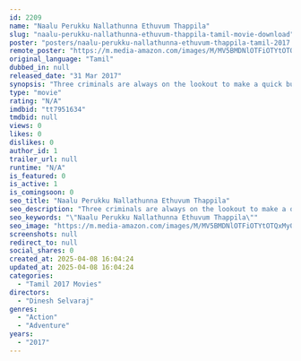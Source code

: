 ```yaml
---
id: 2209
name: "Naalu Perukku Nallathunna Ethuvum Thappila"
slug: "naalu-perukku-nallathunna-ethuvum-thappila-tamil-movie-download"
poster: "posters/naalu-perukku-nallathunna-ethuvum-thappila-tamil-2017.jpg"
remote_poster: "https://m.media-amazon.com/images/M/MV5BMDNlOTFiOTYtOTQxMy00ZmUwLTgwZDMtMzlhMDk0ZTljNjYwXkEyXkFqcGdeQXVyMjA4OTI5NDQ@._V1_SX300.jpg"
original_language: "Tamil"
dubbed_in: null
released_date: "31 Mar 2017"
synopsis: "Three criminals are always on the lookout to make a quick buck. They brainwash a young man and use him to steal a large sum of money."
type: "movie"
rating: "N/A"
imdbid: "tt7951634"
tmdbid: null
views: 0
likes: 0
dislikes: 0
author_id: 1
trailer_url: null
runtime: "N/A"
is_featured: 0
is_active: 1
is_comingsoon: 0
seo_title: "Naalu Perukku Nallathunna Ethuvum Thappila"
seo_description: "Three criminals are always on the lookout to make a quick buck. They brainwash a young man and use him to steal a large sum of money."
seo_keywords: "\"Naalu Perukku Nallathunna Ethuvum Thappila\""
seo_image: "https://m.media-amazon.com/images/M/MV5BMDNlOTFiOTYtOTQxMy00ZmUwLTgwZDMtMzlhMDk0ZTljNjYwXkEyXkFqcGdeQXVyMjA4OTI5NDQ@._V1_SX300.jpg"
screenshots: null
redirect_to: null
social_shares: 0
created_at: 2025-04-08 16:04:24
updated_at: 2025-04-08 16:04:24
categories:
  - "Tamil 2017 Movies"
directors:
  - "Dinesh Selvaraj"
genres:
  - "Action"
  - "Adventure"
years:
  - "2017"
---
```

